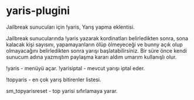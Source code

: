 # yaris-plugini
Jailbreak sunucuları için !yaris, Yarış yapma eklentisi.

Jailbreak sunucularında !yaris yazarak kordinatları belirledikten sonra, sona kalacak kişi sayısını, yapamayanların ölüp ölmeyeceği ve bunny açık olup olmayacağını belirledikten sonra yarışı başlatabilirsiniz. Bir süre önce kendi sunucum adına yazmıştım paylaşma kararı aldım umarım kullanışlı olur.

!yaris - menüyü açar.
!yarisiptal - mevcut yarışı iptal eder.

!topyaris - en çok yarış bitirenler listesi.

sm_topyarisreset - top yarisi sıfırlamaya yarar.
